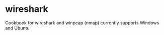 wireshark
=============

Cookbook for wireshark and winpcap (nmap) currently supports Windows and Ubuntu
